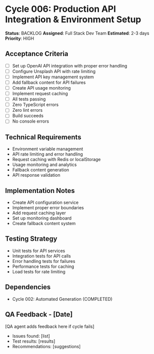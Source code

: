 # Cycle 006: Production API Integration & Environment Setup
**Status**: BACKLOG
**Assigned**: Full Stack Dev Team
**Estimated**: 2-3 days
**Priority**: HIGH

## Acceptance Criteria
- [ ] Set up OpenAI API integration with proper error handling
- [ ] Configure Unsplash API with rate limiting
- [ ] Implement API key management system
- [ ] Add fallback content for API failures
- [ ] Create API usage monitoring
- [ ] Implement request caching
- [ ] All tests passing
- [ ] Zero TypeScript errors
- [ ] Zero lint errors
- [ ] Build succeeds
- [ ] No console errors

## Technical Requirements
- Environment variable management
- API rate limiting and error handling
- Request caching with Redis or localStorage
- Usage monitoring and analytics
- Fallback content generation
- API response validation

## Implementation Notes
- Create API configuration service
- Implement proper error boundaries
- Add request caching layer
- Set up monitoring dashboard
- Create fallback content system

## Testing Strategy
- Unit tests for API services
- Integration tests for API calls
- Error handling tests for failures
- Performance tests for caching
- Load tests for rate limiting

## Dependencies
- Cycle 002: Automated Generation (COMPLETED)

## QA Feedback - [Date]
[QA agent adds feedback here if cycle fails]
- Issues found: [list]
- Test results: [results]
- Recommendations: [suggestions]





